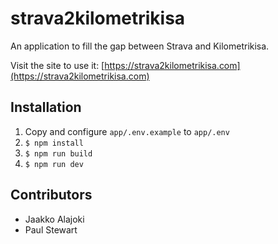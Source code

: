 # strava2kilometrikisa

An application to fill the gap between Strava and Kilometrikisa.

Visit the site to use it: [https://strava2kilometrikisa.com](https://strava2kilometrikisa.com)

## Installation

1. Copy and configure `app/.env.example` to `app/.env`
1. `$ npm install`
1. `$ npm run build`
1. `$ npm run dev`

## Contributors

- Jaakko Alajoki
- Paul Stewart
